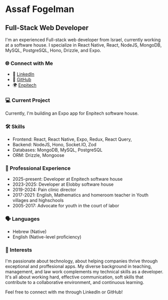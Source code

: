 # Assaf Fogelman

## Full-Stack Web Developer

I'm an experienced Full-stack web developer from Israel, currently working at a software house. I specialize in React Native, React, NodeJS, MongoDB, MySQL, PostgreSQL, Hono, Drizzle, and Expo.

### 🌐 Connect with Me

- 🔗 [LinkedIn](https://www.linkedin.com/in/assaf-fogelman/)
- 💼 [GitHub](https://github.com/AssafFogelman)
- 🌍 [Enpitech](https://enpitech.dev/)

### 💻 Current Project

Currently, I'm building an Expo app for Enpitech software house.

### 🛠 Skills

- Frontend: React, React Native, Expo, Redux, React Query, 
- Backend: NodeJS, Hono, Socket.IO, Zod
- Databases: MongoDB, MySQL, PostgreSQL
- ORM: Drizzle, Mongoose

### 🌟 Professional Experience

- 2025-present: Developer at Enpitech software house
- 2023-2025: Developer at Elobby software house
- 2019-2024: Pain clinic director
- 2017-2021: English, Mathematics and homeroom teacher in Youth villages and highschools
- 2005-2017: Advocate for youth in the court of labor 

### 🗣 Languages

- Hebrew (Native)
- English (Native-level proficiency)

### 🌱 Interests

I'm passionate about technology, about helping companies thrive through exceptional and proffesional apps. 
My diverse background in teaching, management, and law work complements my technical skills as a developer.
It's all about working hard, effective communication, soft skills that contribute to a collaborative environment, and continuous learning. 


Feel free to connect with me through LinkedIn or GitHub!



<!--
**AssafFogelman/AssafFogelman** is a ✨ _special_ ✨ repository because its `README.md` (this file) appears on your GitHub profile.

Here are some ideas to get you started:

- 🔭 I’m currently working on ...
- 🌱 I’m currently learning ...
- 👯 I’m looking to collaborate on ...
- 🤔 I’m looking for help with ...
- 💬 Ask me about ...
- 📫 How to reach me: ...
- 😄 Pronouns: ...
- ⚡ Fun fact: ...
-->
